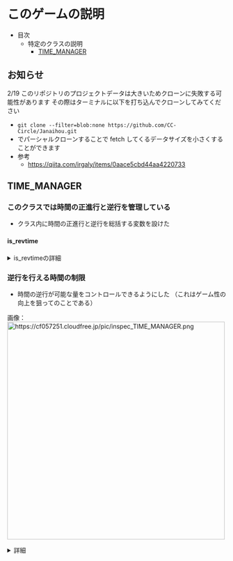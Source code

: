 # このゲームの説明
- 目次
	- 特定のクラスの説明
		- [TIME_MANAGER](#TIME_MANAGER)
## お知らせ
2/19
このリポジトリのプロジェクトデータは大きいためクローンに失敗する可能性があります
その際はターミナルに以下を打ち込んでクローンしてみてください
- ```git clone --filter=blob:none https://github.com/CC-Circle/Janaihou.git```
- でパーシャルクローンすることで fetch してくるデータサイズを小さくすることができます
- 参考
  - https://qiita.com/irgaly/items/0aace5cbd44aa4220733

## TIME_MANAGER
### このクラスでは時間の正進行と逆行を管理している

-  クラス内に時間の正進行と逆行を総括する変数を設けた
#### is_revtime　

<details>
<summary>is_revtimeの詳細</summary>



初期値はfalse
```
public static bool is_revtime = false;
```

|型|trueの時想定される挙動|falseの時想定される挙動|
|:--:|:--:|:--:|
|public static bool|時間が逆行している|通常の進行|

現状はそれぞれのギミックで時間の正進行と逆行を管理していると思われるが
今後は効率の良い開発のために __is_revtime__ を参照しての時間進行の管理を行ってもらいたい

赤字部分→緑字部分のように判定部分を変更するとTIME_MANAGERを利用できる

```diff
- if(各自で考えた時間管理フラグ)
- {
	それぞれのギミックの挙動
- }

+ if(TIME_MANAGER.isrevtime)
+ {
	それぞれのギミックの挙動
+ }
```

</details>

### 逆行を行える時間の制限



- 時間の逆行が可能な量をコントロールできるようにした
（これはゲーム性の向上を狙ってのことである）

画像： <img width="500" alt="https://cf057251.cloudfree.jp/pic/inspec_TIME_MANAGER.png" src="https://cf057251.cloudfree.jp/pic/inspec_TIME_MANAGER.png">

<details>
<summary>詳細</summary>

量の調節はTIME_MANAGERの　__max_clock__　の値を
インスペクターから変更することによって行う

```
public int max_clock = 20;
```


残量は画面上部のゲージにて試験的に確認できるが最終的なUIデザインは要相談
ゲージの挙動の様子は　__stage_add_rock__ シーンにて確認することができる

その他オプションとして

```
public bool Force_change = false;
```
を用意した　
インスペクター上の

チェックボックスのon / offで切り替えることができる

|trueの時想定される挙動|falseの時想定される挙動|
|:--:|:--:|
|制限量を超えた時強制的に時間逆行が解除される|次にスペースキーを押すまでは逆行は解除されない|


</details>



